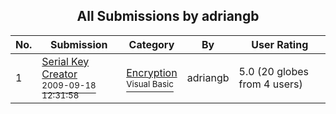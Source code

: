﻿<div align="center">

## All Submissions by adriangb

</div>

No.  | Submission | Category | By   | User Rating
---- | ---------- | -------- | ---- | -----------
1 | [Serial Key Creator<br /><sup>2009-09-18 12:31:58</sup>](https://github.com/Planet-Source-Code/adriangb-serial-key-creator__1-72470) | [Encryption<br /><sup>Visual Basic</sup>](../ByCategory/encryption__1-48.md) | adriangb | 5.0 (20 globes from 4 users)
